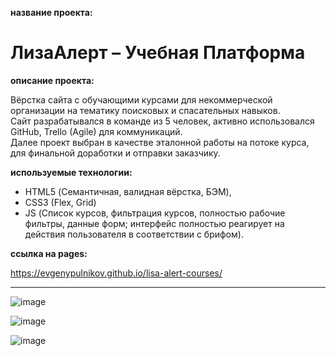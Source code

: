 **название проекта:**
# ЛизаАлерт – Учебная Платформа

**описание проекта:**

Вёрстка сайта с обучающими курсами для некоммерческой организации на тематику поисковых и спасательных навыков.\
Сайт разрабатывался в команде из 5 человек, активно использовался GitHub, Trello (Agile) для коммуникаций.\
Далее проект выбран в качестве эталонной работы на потоке курса, для финальной доработки и отправки заказчику.

**используемые технологии:**

* HTML5 (Семантичная, валидная вёрстка, БЭМ),
* CSS3 (Flex, Grid)
* JS (Список курсов, фильтрация курсов, полностью рабочие фильтры, данные форм; интерфейс полностью реагирует на действия пользователя в соответствии с брифом).

**ссылка на pages:**

https://evgenypulnikov.github.io/lisa-alert-courses/

___

![image](https://user-images.githubusercontent.com/51275060/166631418-25bd0cad-5c2d-468e-b8d0-eca7d19a2785.png)

![image](https://user-images.githubusercontent.com/51275060/166633577-8f51e311-115e-4732-8dc6-fe8f705746ef.png)

![image](https://user-images.githubusercontent.com/51275060/166632944-0f1edcef-c73b-4fb3-b2df-f7a204feaa15.png)
